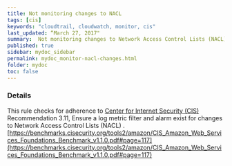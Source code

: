 ```yaml
---
title: Not monitoring changes to NACL
tags: [cis]
keywords: "cloudtrail, cloudwatch, monitor, cis"
last_updated: “March 27, 2017"
summary:  Not monitoring changes to Network Access Control Lists (NACL)
published: true
sidebar: mydoc_sidebar
permalink: mydoc_monitor-nacl-changes.html
folder: mydoc
toc: false
---
```


### Details  
This rule checks for adherence to [Center for Internet Security (CIS)](https://www.cisecurity.org/) Recommendation 3.11, Ensure a log metric filter and alarm exist for changes to Network Access Control Lists (NACL) . [https://benchmarks.cisecurity.org/tools2/amazon/CIS_Amazon_Web_Services_Foundations_Benchmark_v1.1.0.pdf#page=117](https://benchmarks.cisecurity.org/tools2/amazon/CIS_Amazon_Web_Services_Foundations_Benchmark_v1.1.0.pdf#page=117) 
